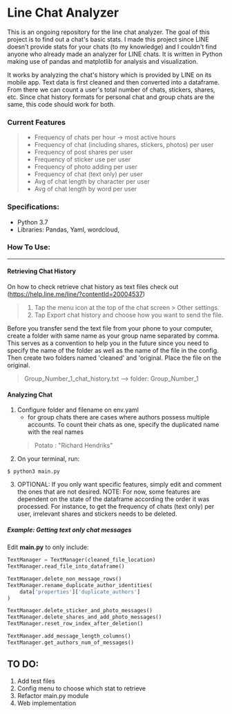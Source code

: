 # Line Chat Analyzer

This is an ongoing repository for the line chat analyzer. The goal of this project
is to find out a chat's basic stats. I made this project since LINE doesn't 
provide stats for your chats (to my knowledge) and I couldn't find anyone who 
already made an analyzer for LINE chats. It is written in Python making use of 
pandas and matplotlib for analysis and visualization. 

It works by analyzing the chat's history which is provided by LINE on its 
mobile app. Text data is first cleaned and then converted into a dataframe. From
there we can count a user's total number of chats, stickers, shares, etc. Since
chat history formats for personal chat and group chats are the same, this code
should work for both.

### Current Features
> - Frequency of chats per hour -> most active hours
> - Frequency of chat (including shares, stickers, photos) per user 
> - Frequency of post shares per user 
> - Frequency of sticker use per user
> - Frequency of photo adding per user
> - Frequency of chat (text only) per user
> - Avg of chat length by character per user 
> - Avg of chat length by word per user

### Specifications:
* Python 3.7
* Libraries: Pandas, Yaml, wordcloud,


### How To Use:

---

#### Retrieving Chat History
On how to check retrieve chat history as text files check out
(https://help.line.me/line/?contentId=20004537)
> 1. Tap the menu icon at the top of the chat screen > Other settings.
> 2. Tap Export chat history and choose how you want to send the file.

Before you transfer send the text file from your phone to your computer, create a
folder with same name as your group name separated by comma. This serves as a 
convention to help you in the future since you need to specify the name of the
folder as well as the name of the file in the config. Then create two folders
named 'cleaned' and 'original. Place the file on the original.
> Group_Number_1_chat_history.txt --> folder: Group_Number_1

#### Analyzing Chat
1. Configure folder and filename on env.yaml
    - for group chats there are cases where authors possess multiple accounts. To
    count their chats as one, specify the duplicated name with the real names
    > Potato : "Richard Hendriks"
2. On your terminal, run:
```
$ python3 main.py
```

3. OPTIONAL: If you only want specific features, simply edit and comment the ones
that are not desired.   NOTE: For now, some features are dependent on the state of
the dataframe according the order it was processed. For instance, to get the
frequency of chats (text only) per user, irrelevant shares and stickers needs
to be deleted. 

##### Example: Getting text only chat messages
Edit **main.py** to only include:
```python
TextManager = TextManager(cleaned_file_location)
TextManager.read_file_into_dataframe()

TextManager.delete_non_message_rows()
TextManager.rename_duplicate_author_identities(
    data['properties']['duplicate_authors']
)

TextManager.delete_sticker_and_photo_messages()
TextManager.delete_shares_and_add_photo_messages()
TextManager.reset_row_index_after_deletion()

TextManager.add_message_length_columns()
TextManager.get_authors_num_of_messages()
```
  

## TO DO:
1. Add test files
2. Config menu to choose which stat to retrieve
3. Refactor main.py module
3. Web implementation